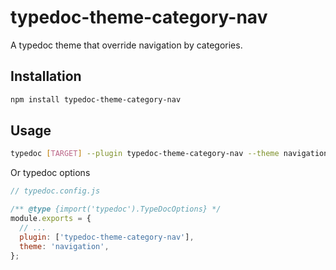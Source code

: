 # typedoc-theme-category-nav

> 

A typedoc theme that override navigation by categories.

## Installation

```bash
npm install typedoc-theme-category-nav
```

## Usage

```bash
typedoc [TARGET] --plugin typedoc-theme-category-nav --theme navigation
```

Or typedoc options

```js
// typedoc.config.js

/** @type {import('typedoc').TypeDocOptions} */
module.exports = {
  // ...
  plugin: ['typedoc-theme-category-nav'],
  theme: 'navigation',
};
```